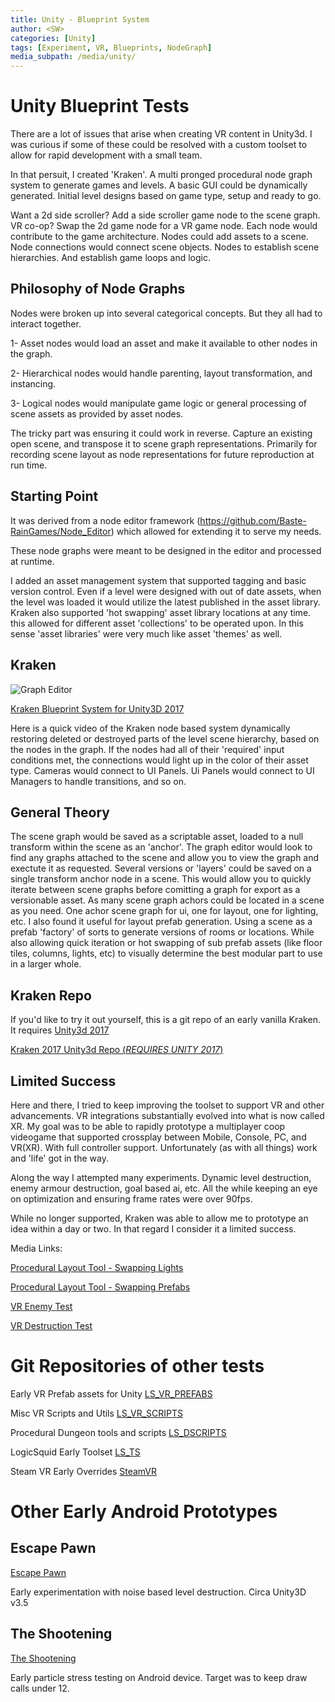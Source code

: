 ```yaml
---
title: Unity - Blueprint System 
author: <SW>
categories: [Unity]
tags: [Experiment, VR, Blueprints, NodeGraph]
media_subpath: /media/unity/
---
```


# Unity Blueprint Tests

There are a lot of issues that arise when creating VR content in Unity3d.
I was curious if some of these could be resolved with a custom toolset to allow for rapid development with a small team.

In that persuit, I created 'Kraken'.  A multi pronged procedural node graph system to generate games and levels.  A basic GUI could be dynamically generated.  Initial level designs based on game type, setup and ready to go. 


Want a 2d side scroller? Add a side scroller game node to the scene graph.  VR co-op?  Swap the 2d game node for a VR game node.  Each node would contribute to the game architecture.  Nodes could add assets to a scene. Node connections would connect scene objects. Nodes to establish scene hierarchies.  And establish game loops and logic.


## Philosophy of Node Graphs

Nodes were broken up into several categorical concepts.  But they all had to interact together. 


1- Asset nodes would load an asset and make it available to other nodes in the graph. 


2- Hierarchical nodes would handle parenting, layout transformation, and instancing.


3- Logical nodes would manipulate game logic or general processing of scene assets as provided by asset nodes.


The tricky part was ensuring it could work in reverse.  Capture an existing open scene, and transpose it to scene graph representations.  Primarily for recording scene layout as node representations for future reproduction at run time.


## Starting Point


It was derived from a node editor framework (https://github.com/Baste-RainGames/Node_Editor) which allowed for extending it to serve my needs.

These node graphs were meant to be designed in the editor and processed at runtime.

I added an asset management system that supported tagging and basic version control. Even if a level were designed with out of date assets, when the level was loaded it would utilize the latest published in the asset library.
Kraken also supported 'hot swapping' asset library locations at any time. this allowed for different asset 'collections' to be operated upon.  In this sense 'asset libraries' were very much like asset 'themes' as well.


## Kraken


![Graph Editor](kraken_graph_editor_03.PNG)

[Kraken Blueprint System for Unity3D 2017](https://www.youtube.com/watch?v=uZdvtt_UBb8)

Here is a quick video of the Kraken node based system dynamically restoring deleted or destroyed parts of the level scene hierarchy, based on the nodes in the graph.
If the nodes had all of their 'required' input conditions met, the connections would light up in the color of their asset type.
Cameras would connect to UI Panels. Ui Panels would connect to UI Managers to handle transitions, and so on.


## General Theory


The scene graph would be saved as a scriptable asset, loaded to a null transform within the scene as an 'anchor'.  The graph editor would look to find any graphs attached to the scene and allow you to view the graph and exectute it as requested.  Several versions or 'layers' could be saved on a single transform anchor node in a scene.  This would allow you to quickly iterate between scene graphs before comitting a graph for export as a versionable asset.  As many scene graph achors could be located in a scene as you need.  One achor scene graph for ui, one for layout, one for lighting, etc.  I also found it useful for layout prefab generation. Using a scene as a prefab 'factory' of sorts to generate versions of rooms or locations.  While also allowing quick iteration or hot swapping of sub prefab assets (like floor tiles, columns, lights, etc) to visually determine the best modular part to use in a larger whole.


## Kraken Repo


If you'd like to try it out yourself, this is a git repo of an early vanilla Kraken.
It requires [Unity3d 2017](https://unity.com/releases/editor/archive)

[Kraken 2017 Unity3d Repo (*REQUIRES UNITY 2017*)](https://bitbucket.org/logicsquid/kraken_2017/src/main/)


## Limited Success


Here and there, I tried to keep improving the toolset to support VR and other advancements.  VR integrations substantially evolved into what is now called XR.  My goal was to be able to rapidly prototype a multiplayer coop videogame that supported crossplay between Mobile, Console, PC, and VR(XR).  With full controller support.  Unfortunately (as with all things) work and 'life' got in the way.  

Along the way I attempted many experiments.  Dynamic level destruction, enemy armour destruction, goal based ai, etc.  All the while keeping an eye on optimization and ensuring frame rates were over 90fps.

While no longer supported, Kraken was able to allow me to prototype an idea within a day or two.  In that regard I consider it a limited success.

Media Links:

[Procedural Layout Tool - Swapping Lights](https://www.youtube.com/watch?v=NDlg-uK0NFI)


[Procedural Layout Tool - Swapping Prefabs](https://www.youtube.com/watch?v=_c9elP4yZAk)


[VR Enemy Test](https://www.youtube.com/watch?v=_Hr0AfRI6nk)


[VR Destruction Test](https://www.youtube.com/watch?v=SsS8OVXHfko)



# Git Repositories of other tests

Early VR Prefab assets for Unity
[LS_VR_PREFABS](https://bitbucket.org/logicsquid/ls_vr_prefabs/src/master/)

Misc VR Scripts and Utils
[LS_VR_SCRIPTS](https://bitbucket.org/logicsquid/ls_vr_scripts/src/master/)

Procedural Dungeon tools and scripts
[LS_DSCRIPTS](https://bitbucket.org/logicsquid/ls_dscripts/src/master/)

LogicSquid Early Toolset
[LS_TS](https://bitbucket.org/logicsquid/ls_ts/src/main/)

Steam VR Early Overrides
[SteamVR](https://bitbucket.org/logicsquid/steamvr/src/master/)



# Other Early Android Prototypes

## Escape Pawn

[Escape Pawn](https://youtu.be/5sR0MXlD1n8)

Early experimentation with noise based level destruction.  Circa Unity3D v3.5


## The Shootening

[The Shootening](https://www.youtube.com/watch?v=MPRKRf6xgtw)

Early particle stress testing on Android device. Target was to keep draw calls under 12.
